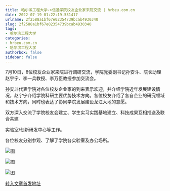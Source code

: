 ```yaml
---
title: 哈尔滨工程大学->信通学院校友企业家来院交流 | hrbeu.com.cn
date: 2022-07-19 01:22:19.531417
urlname: 2f2588a1bf67e02354739bcab4930340
slug: 2f2588a1bf67e02354739bcab4930340
tags: 
- 哈尔滨工程大学
categories:
- hrbeu.com.cn
- 哈尔滨工程大学
authorbox: false
sidebar: false
---
```

7月10日，8位校友企业家来院进行调研交流，学院党委副书记孙安斗、院长助理赵宇宁、李一兵教授、李万臣教授参加交流会。

孙安斗代表学院对各位校友企业家的到来表示欢迎，并介绍学院近年发展建设情况，赵宇宁介绍学院科研主要优势技术方向。各位校友介绍了各自企业的研究领域和技术方向，同时也表达了协同学院发展建设龙江大地的意愿。

双方深入交流了学院校友会建立、学生实习实践基地建立、科技成果互相推送及联合共建
<!--more-->
实验室/创新研发中心等工作。

各位校友分别参观、了解了学院各实验室及办公场所。

![图](http://gongxue.cn/__local/A/9A/9F/79C61D2159E9C1C37696C52DCF2_79651CAE_14D3E.jpg)

![图](http://gongxue.cn/__local/1/B7/2A/A95218FB5A194AC1B6F134713D5_6A655757_1E5D7.jpg)

![图](http://gongxue.cn/__local/D/76/22/5227B8309434A02A2D8E7A10CD4_38B0902B_1FE9C.jpg)

[转入文章首发地址](http://gongxue.cn/info/1015/72354.htm)